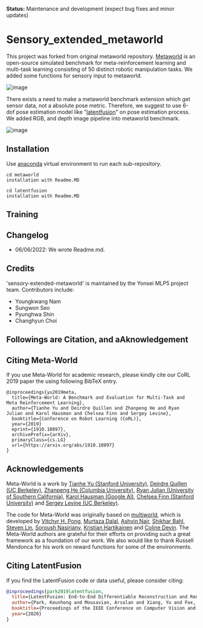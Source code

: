**Status:** Maintenance and development (expect bug fixes and minor updates)


# Sensory_extended_metaworld
This project was forked from original metaworld repository. [Metaworld](https://github.com/rlworkgroup/metaworld) is an open-source simulated benchmark for meta-reinforcement learning and multi-task learning consisting of 50 distinct robotic manipulation tasks. We added some functions for sensory input to  metaworld.


![image](https://user-images.githubusercontent.com/51065570/172418379-cf88c010-ef26-4d45-ad34-639f48969184.png)

There exists a need to make a metaworld benchmark extension which get sensor data, not a absolute pose metric.
Therefore, we suggest to use 6-dof pose estimation model like "[latentfusion](https://keunhong.com/publications/latentfusion/)" on pose estimation process. 
We added RGB, and depth image pipeline into metaworld benchmark.

![image](https://user-images.githubusercontent.com/51065570/172418425-a32c2197-6650-4e6f-9c5e-d563b0f9d3ee.png)

## Installation

Use [anaconda](https://www.anaconda.com/) virtual environment to run each sub-repository.

```
cd metaworld
installation with Readme.MD
```

```
cd latentfusion
installation with Readme.MD
```

## Training


## Changelog

- 06/06/2022: We wrote Readme.md.

## Credits

'sensory-extended-metaworld' is maintained by the Yonsei MLP5 project team. Contributors include:
 - Youngkwang Nam
 - Sungwon Seo
 - Pyunghwa Shin
 - Changhyun Choi

## Followings are Citation, and aAknowledgement

## Citing Meta-World
If you use Meta-World for academic research, please kindly cite our CoRL 2019 paper the using following BibTeX entry.

```
@inproceedings{yu2019meta,
  title={Meta-World: A Benchmark and Evaluation for Multi-Task and Meta Reinforcement Learning},
  author={Tianhe Yu and Deirdre Quillen and Zhanpeng He and Ryan Julian and Karol Hausman and Chelsea Finn and Sergey Levine},
  booktitle={Conference on Robot Learning (CoRL)},
  year={2019}
  eprint={1910.10897},
  archivePrefix={arXiv},
  primaryClass={cs.LG}
  url={https://arxiv.org/abs/1910.10897}
}
```

## Acknowledgements
Meta-World is a work by [Tianhe Yu (Stanford University)](https://cs.stanford.edu/~tianheyu/), [Deirdre Quillen (UC Berkeley)](https://scholar.google.com/citations?user=eDQsOFMAAAAJ&hl=en), [Zhanpeng He (Columbia University)](https://zhanpenghe.github.io), [Ryan Julian (University of Southern California)](https://ryanjulian.me), [Karol Hausman (Google AI)](https://karolhausman.github.io),  [Chelsea Finn (Stanford University)](https://ai.stanford.edu/~cbfinn/) and [Sergey Levine (UC Berkeley)](https://people.eecs.berkeley.edu/~svlevine/).

The code for Meta-World was originally based on [multiworld](https://github.com/vitchyr/multiworld), which is developed by [Vitchyr H. Pong](https://people.eecs.berkeley.edu/~vitchyr/), [Murtaza Dalal](https://github.com/mdalal2020), [Ashvin Nair](http://ashvin.me/), [Shikhar Bahl](https://shikharbahl.github.io), [Steven Lin](https://github.com/stevenlin1111), [Soroush Nasiriany](http://snasiriany.me/), [Kristian Hartikainen](https://hartikainen.github.io/) and [Coline Devin](https://github.com/cdevin). The Meta-World authors are grateful for their efforts on providing such a great framework as a foundation of our work. We also would like to thank Russell Mendonca for his work on reward functions for some of the environments.

## Citing LatentFusion
If you find the LatentFusion code or data useful, please consider citing:

```bibtex
@inproceedings{park2019latentfusion,
  title={LatentFusion: End-to-End Differentiable Reconstruction and Rendering for Unseen Object Pose Estimation},
  author={Park, Keunhong and Mousavian, Arsalan and Xiang, Yu and Fox, Dieter},
  booktitle={Proceedings of the IEEE Conference on Computer Vision and Pattern Recognition},
  year={2020}
}
```
